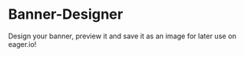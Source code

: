 # Banner-Designer
Design your banner, preview it and save it as an image for later use on eager.io! 

